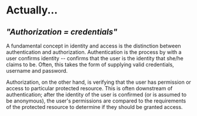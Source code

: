 # Actually...

## *"Authorization = credentials"*

A fundamental concept in identity and access is the distinction between authentication and authorization.  Authentication is the process by with a user confirms identity -- confirms that the user is the identity that she/he claims to be. Often, this takes the form of supplying valid credentials, username and password.  

Authorization, on the other hand, is verifying that the user has permission or access to particular protected resource.  This is often downstream of authentication; after the identity of the user is confirmed (or is assumed to be anonymous), the user's permissions are compared to the requirements of the protected resource to determine if they should be granted access.  


